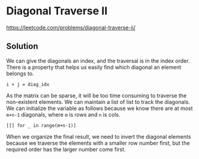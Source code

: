 # Diagonal Traverse II

https://leetcode.com/problems/diagonal-traverse-ii/

## Solution

We can give the diagonals an index, and the traversal is in the index order. There is a property that helps us easily
find which diagonal an element belongs to.

```
i + j = diag_idx
```

As the matrix can be sparse, it will be too time consuming to traverse the non-existent elements. We can maintain a list
of list to track the diagonals. We can initialize the variable as follows because we know there are at most `m+n-1`
diagonals, where `m` is rows and `n` is cols.

```
[[] for _ in range(m+n-1)]
```

When we organize the final result, we need to invert the diagonal elements because we traverse the elements with a
smaller row number first, but the required order has the larger number come first.
